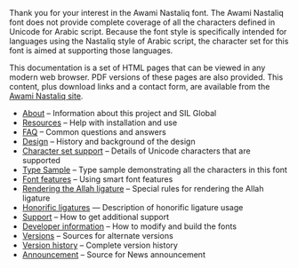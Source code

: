 
Thank you for your interest in the Awami Nastaliq font. The Awami Nastaliq font does not provide complete coverage of all the characters defined in Unicode for Arabic script. Because the font style is specifically intended for languages using the Nastaliq style of Arabic script, the character set for this font is aimed at supporting those languages.

This documentation is a set of HTML pages that can be viewed in any modern web browser. PDF versions of these pages are also provided. This content, plus download links and a contact form, are available from the [Awami Nastaliq site](https://software.sil.org/awami/).

- [About](about) &#x2013; Information about this project and SIL Global
- [Resources](resources) &#x2013; Help with installation and use
- [FAQ](faq) &#x2013; Common questions and answers
- [Design](design) &#x2013; History and background of the design
- [Character set support](charset) &#x2013; Details of Unicode characters that are supported
- [Type Sample](sample) &#x2013; Type sample demonstrating all the characters in this font
- [Font features](features) &#x2013; Using smart font features
- [Rendering the Allah ligature](allah) &#x2013; Special rules for rendering the Allah ligature
- [Honorific ligatures](honorifics) — Description of honorific ligature usage 
- [Support](support) &#x2013; How to get additional support
- [Developer information](developer) &#x2013; How to modify and build the fonts
- [Versions](versions) &#x2013; Sources for alternate versions
- [Version history](history) &#x2013; Complete version history
- [Announcement](announcement) &#x2013; Source for News announcement

